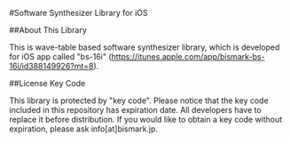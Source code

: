 #Software Synthesizer Library for iOS

##About This Library

This is wave-table based software synthesizer library, which is developed for iOS app called "bs-16i" (https://itunes.apple.com/app/bismark-bs-16i/id388149926?mt=8).

##License Key Code

This library is protected by "key code".
Please notice that the key code included in this repository has expiration date. All developers have to replace it before distribution.
If you would like to obtain a key code without expiration, please ask info[at]bismark.jp.
